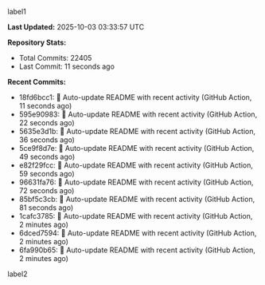 
label1 
<!-- ACTIVITY_START -->
**Last Updated:** 2025-10-03 03:33:57 UTC

**Repository Stats:**
- Total Commits: 22405
- Last Commit: 11 seconds ago

**Recent Commits:**
- 18fd6bcc1: 🤖 Auto-update README with recent activity (GitHub Action, 11 seconds ago)
- 595e90983: 🤖 Auto-update README with recent activity (GitHub Action, 22 seconds ago)
- 5635e3d1b: 🤖 Auto-update README with recent activity (GitHub Action, 36 seconds ago)
- 5ce9f8d7e: 🤖 Auto-update README with recent activity (GitHub Action, 49 seconds ago)
- e82f29fcc: 🤖 Auto-update README with recent activity (GitHub Action, 59 seconds ago)
- 96631fa76: 🤖 Auto-update README with recent activity (GitHub Action, 72 seconds ago)
- 85bf5c3cb: 🤖 Auto-update README with recent activity (GitHub Action, 81 seconds ago)
- 1cafc3785: 🤖 Auto-update README with recent activity (GitHub Action, 2 minutes ago)
- 6dced7594: 🤖 Auto-update README with recent activity (GitHub Action, 2 minutes ago)
- 6fa990b65: 🤖 Auto-update README with recent activity (GitHub Action, 2 minutes ago)
<!-- ACTIVITY_END -->

label2
